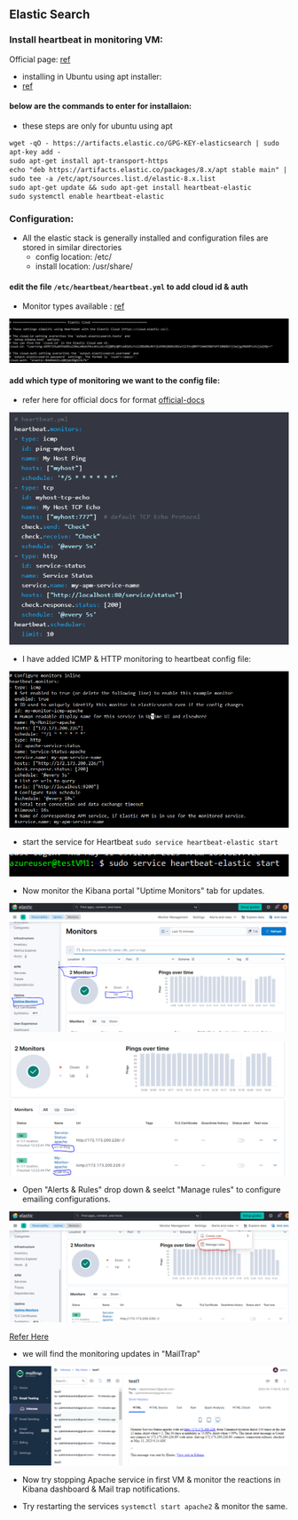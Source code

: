 Elastic Search
----------------

### Install heartbeat in monitoring VM:
Official page:
[ref](https://www.elastic.co/guide/en/beats/heartbeat/current/heartbeat-installation-configuration.html)

* installing in Ubuntu using apt installer:
* [ref](https://www.elastic.co/guide/en/beats/heartbeat/current/setup-repositories.html#_apt)

#### below are the commands to enter for installaion:
* these steps are only for ubuntu using apt
```
wget -qO - https://artifacts.elastic.co/GPG-KEY-elasticsearch | sudo apt-key add -
sudo apt-get install apt-transport-https
echo "deb https://artifacts.elastic.co/packages/8.x/apt stable main" | sudo tee -a /etc/apt/sources.list.d/elastic-8.x.list
sudo apt-get update && sudo apt-get install heartbeat-elastic
sudo systemctl enable heartbeat-elastic

```
### Configuration:
* All the elastic stack is generally installed and configuration files are stored in similar directories
    * config location: /etc/<prod-name>
    * install location: /usr/share/<prod-name>


#### edit the file `/etc/heartbeat/heartbeat.yml` to add cloud id & auth
* Monitor types available : [ref](https://www.elastic.co/guide/en/beats/heartbeat/current/configuration-heartbeat-options.html)

![Updated](./Images/Capture16.PNG)

#### add which type of monitoring we want to the config file:
* refer here for official docs for format
[official-docs](https://www.elastic.co/guide/en/beats/heartbeat/current/configuration-heartbeat-options.html)

![Updated](./Images/Capture17.PNG)

* I have added ICMP & HTTP monitoring to heartbeat config file:

![Updated](./Images/Capture18.PNG)

* start the service for Heartbeat `sudo service heartbeat-elastic start`

![Updated](./Images/Capture19.PNG)

* Now monitor the Kibana portal "Uptime Monitors" tab for updates.

![Updated](./Images/Capture20.PNG)

![Updated](./Images/Capture21.PNG)

* Open "Alerts & Rules" drop down & seelct "Manage rules" to configure emailing configurations.

![Updated](./Images/Capture22.PNG)

[Refer Here](./htmlFiles/monitor1-Rules-Alerts-Observability-Elastic.html)

* we will find the monitoring updates in "MailTrap" 

![Updated](./Images/Capture23.PNG)

* Now try stopping Apache service in first VM & monitor the reactions in Kibana dashboard & Mail trap notifications.

* Try restarting the services `systemctl start apache2` & monitor the same.
